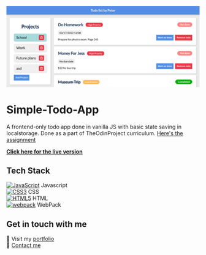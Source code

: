 [![Simple todo app featured](https://github.com/kancur/Simple-Todo-App/blob/main/todo-featured.png?raw=true)](https://kancur.github.io/Simple-Todo-App/)
# Simple-Todo-App
A frontend-only todo app done in vanilla JS with basic state saving in localstorage.
Done as a part of TheOdinProject curriculum. [Here's the assignment](https://www.theodinproject.com/paths/full-stack-javascript/courses/javascript/lessons/todo-list)

**[Click here for the live version](https://kancur.github.io/Simple-Todo-App/)**

## Tech Stack
<a href="https://developer.mozilla.org/en-US/docs/Web/JavaScript" title="JavaScript"><img src="https://github.com/get-icon/geticon/raw/master/icons/javascript.svg" alt="JavaScript" width="21px" height="21px"></a> Javascript  
<a href="https://www.w3.org/TR/CSS/" title="CSS3"><img src="https://github.com/get-icon/geticon/raw/master/icons/css-3.svg" alt="CSS3" width="21px" height="21px"></a> CSS  
<a href="https://www.w3.org/TR/html5/" title="HTML5"><img src="https://github.com/get-icon/geticon/raw/master/icons/html-5.svg" alt="HTML5" width="21px" height="21px"></a> HTML  
<a href="https://webpack.js.org/" title="webpack"><img src="https://github.com/get-icon/geticon/raw/master/icons/webpack.svg" alt="webpack" width="21px" height="21px"></a> WebPack  

## Get in touch with me
🔗 Visit my [portfolio](https://petersmid.com)  
💬 [Contact me](https://petersmid.com/#contact)  
